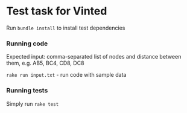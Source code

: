 # Test task for Vinted

Run ```bundle install``` to install test dependencies

### Running code

Expected input: comma-separated list of nodes and distance between them, e.g. AB5, BC4, CD8, DC8

```rake run input.txt``` - run code with sample data

### Running tests

Simply run ```rake test```
